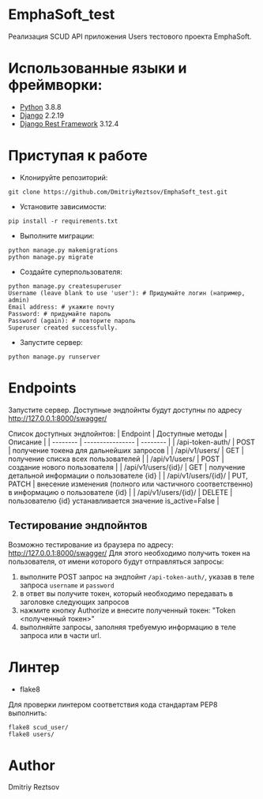 # EmphaSoft_test
Реализация SCUD API приложения Users тестового проекта EmphaSoft.


# Использованные языки и фреймворки:
- [Python](https://www.python.org/) 3.8.8
- [Django](https://www.djangoproject.com/) 2.2.19
- [Django Rest Framework](https://www.django-rest-framework.org/) 3.12.4


# Приступая к работе

- Клонируйте репозиторий:
```
git clone https://github.com/DmitriyReztsov/EmphaSoft_test.git
```

- Установите зависимости:
```
pip install -r requirements.txt
```

- Выполните миграции:
```
python manage.py makemigrations
python manage.py migrate
```

- Создайте суперпользователя:
```
python manage.py createsuperuser
Username (leave blank to use 'user'): # Придумайте логин (например, admin)
Email address: # укажите почту
Password: # придумайте пароль
Password (again): # повторите пароль
Superuser created successfully.
```

- Запустите сервер:
```
python manage.py runserver
```


# Endpoints

Запустите сервер. Доступные эндпойнты будут доступны по адресу http://127.0.0.1:8000/swagger/

Список доступных эндпойнтов:
| Endpoint | Доступные методы | Описание |
| -------- | ---------------- | -------- |
| /api-token-auth/ | POST | получение токена для дальнейших запросов |
| /api/v1/users/ | GET | получение списка всех пользователей |
| /api/v1/users/ | POST | создание нового пользователя |
| /api/v1/users/{id}/ | GET | получение детальной информации о пользователе {id} |
| /api/v1/users/{id}/ | PUT, PATCH | внесение изменения (полного или частичного соответственно) в информацию о пользователе {id} |
| /api/v1/users/{id}/ | DELETE | пользователю {id} устанавливается значение is_active=False |

## Тестирование эндпойнтов

Возможно тестирование из браузера по адресу: http://127.0.0.1:8000/swagger/
Для этого необходимо получить токен на пользователя, от имени которого будут отправляться запросы:
1. выполните POST запрос на эндпойнт `/api-token-auth/`, указав в теле запроса `username` и `password`
2. в ответ вы получите токен, который необходимо передавать в заголовке следующих запросов
3. нажмите кнопку Authorize и внесите полученный токен: "Token <полученный токен>"
4. выполняйте запросы, заполняя требуемую информацию в теле запроса или в части url.


# Линтер

- flake8

Для проверки линтером соответствия кода стандартам PEP8 выполнить:
```
flake8 scud_user/
flake8 users/
```


# Author

Dmitriy Reztsov
